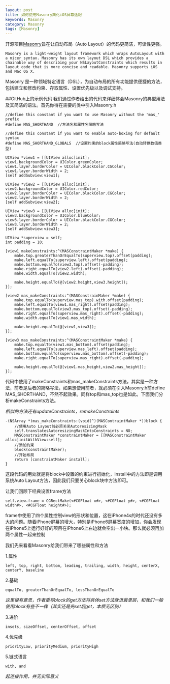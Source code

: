```yaml
---
layout: post
title: 如何使用Masonry简化iOS屏幕适配
keywords: Masonry
category: Masonry
tags: [Masonry]
---
```


开源项目[Masonry](https://github.com/Masonry/Masonry)旨在让自动布局（Auto Layout）的代码更简洁，可读性更强。


    Masonry is a light-weight layout framework which wraps AutoLayout with a nicer syntax. Masonry has its own layout DSL which provides a chainable way of describing your NSLayoutConstraints which results in layout code that is more concise and readable. Masonry supports iOS and Mac OS X.
    
Masonry 是一种领域特定语言（DSL），为自动布局的所有功能提供便捷的方法，包括建立和修改约束、存取属性、设置优先级以及调试支持。

##GitHub上的示例代码
我们通过作者给出的代码来详细体会Masonry的典型用法及其简洁的语法。首先你得在需要的类中引入Masonry.h

    //define this constant if you want to use Masonry without the 'mas_' prefix
    #define MAS_SHORTHAND  //方法名和属性名简略写法

    //define this constant if you want to enable auto-boxing for default syntax
    #define MAS_SHORTHAND_GLOBALS  //设置约束的block属性简略写法(自动转换数值类型)

    UIView *view1 = [[UIView alloc]init];
    view1.backgroundColor = UIColor.greenColor;
    view1.layer.borderColor = UIColor.blackColor.CGColor;
    view1.layer.borderWidth = 2;
    [self addSubview:view1];
    
    UIView *view2 = [[UIView alloc]init];
    view2.backgroundColor = UIColor.redColor;
    view2.layer.borderColor = UIColor.blackColor.CGColor;
    view2.layer.borderWidth = 2;
    [self addSubview:view2];
    
    UIView *view3 = [[UIView alloc]init];
    view3.backgroundColor = UIColor.blueColor;
    view3.layer.borderColor = UIColor.blackColor.CGColor;
    view3.layer.borderWidth = 2;
    [self addSubview:view3];
    
    UIView *superview = self;
    int padding = 10;
    
    [view1 makeConstraints:^(MASConstraintMaker *make) {
        make.top.greaterThanOrEqualTo(superview.top).offset(padding);
        make.left.equalTo(superview.left).offset(padding);
        make.bottom.equalTo(view3.top).offset(-padding);
        make.right.equalTo(view2.left).offset(-padding);
        make.width.equalTo(view2.width);
        
        make.height.equalTo(@[view2.height,view3.height]);
    }];
    
    [view2 mas_makeConstraints:^(MASConstrainMaker *make) {
        make.top.equalTo(superview.mas_top).with.offset(padding);
        make.left.equalTo(view1.mas_right).offset(padding);
        make.bottom.equalTo(view3.mas_top).offset(-padding);
        make.right.equalTo(superview.mas_right).offset(-padding);
        make.width.equalTo(view1.mas_width);
        
        make.height.equalTo(@[view1,view3]);
    }];
    
    [view3 mas_makeConstraints:^(MASConstraintMaker *make) {
        make.top.equalTo(view1.mas_bottom).offset(padding);
        make.left.equalTo(superview.mas_left).offset(padding);
        make.bottom.equalTo(superview.mas_bottom).offset(-padding);
        make.right.equalTo(superview.mas_right).offset(-padding);
        
        make.height.equalTo(@[view1.mas_height,view2.mas_height]);
    }];
    
代码中使用了makeConstraints和mas_makeConstraints方法，其实是一种方法，前者是后者的简略写法，如果想使用前者，就必须在引入Masonry.h前define MAS_SHORTHAND，不然不起效果。同样top和mas_top也是如此。下面我们分析makeConstraints方法。

*相似的方法还有updateConstraints，remakeConstraints*

    -(NSArray *)mas_makeConstraints:(void(^)(MASContraintMaker *))block {
        //使用Auto Layout前必须关闭AutoresizingMask
        self.translatesAutoresizingMaskIntoConstraints = NO;
        MASConstraintMaker *constraintMaker = [[MASConstraintMaker alloc]initWithView:self];
        //添加约束
        block(constraintMaker);
        //开始布局
        return [constraintMaker install];
    }
    
这段代码的用处就是将block中设置的约束进行初始化，install中的方法即是调用系统Auto Layout方法，因此我们只要关心block块中方法即可。

让我们回顾下经典设置frame方法

    self.view.frame = CGRectMake(<#CGFloat x#>, <#CGFloat y#>, <#CGFloat width#>, <#CGFloat height#>);
    
frame中使用了四个属性控制view的形状和位置，这在iPhone4s的时代还没有多大的问题。随着iPhone屏幕的增大，特别是iPhone6屏幕宽度的增加，你会发现在iPhone5上运行好好的项目在iPhone6上右边就会空出一小块。那么就必须再加两个属性一起来控制

我们先来看看Masonry给我们带来了哪些属性和方法

1.属性

    left, top, right, bottom, leading, trailing, width, height, centerX, centerY, baseline

2.基础

    equalTo, greaterThanOrEqualTo, lessThanOrEqualTo
    
*这里很有意思，作者重写block的get方法将具体set方法放进最里层，和我们一般使用block有些不一样（其实还是先set后get，本质无区别）*

3.进阶

    insets, sizeOffset, centerOffset, offset
    
4.优先级

    priorityLow, priorityMedium, priorityHigh
    
5.链式语言
    
    with, and
    
*起连接作用，并无实际意义*



